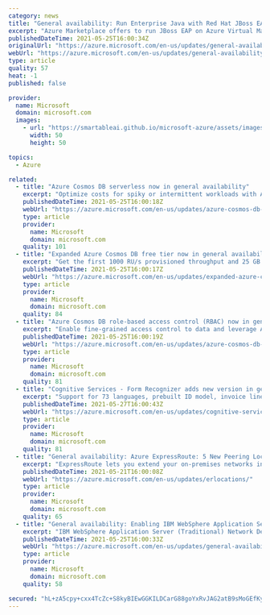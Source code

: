 ```yaml
---
category: news
title: "General availability: Run Enterprise Java with Red Hat JBoss EAP for Azure Virtual Machines"
excerpt: "Azure Marketplace offers to run JBoss EAP on Azure Virtual Machines and Virtual Machine Scale Sets are now available. Customers can quickly move existing Java EE/Jakarta EE workloads to the cloud with limited code changes."
publishedDateTime: 2021-05-25T16:00:34Z
originalUrl: "https://azure.microsoft.com/en-us/updates/general-availability-run-enterprise-java-with-red-hat-jboss-eap-for-azure-virtual-machines/"
webUrl: "https://azure.microsoft.com/en-us/updates/general-availability-run-enterprise-java-with-red-hat-jboss-eap-for-azure-virtual-machines/"
type: article
quality: 57
heat: -1
published: false

provider:
  name: Microsoft
  domain: microsoft.com
  images:
    - url: "https://smartableai.github.io/microsoft-azure/assets/images/organizations/microsoft.com-50x50.jpg"
      width: 50
      height: 50

topics:
  - Azure

related:
  - title: "Azure Cosmos DB serverless now in general availability"
    excerpt: "Optimize costs for spiky or intermittent workloads with Azure Cosmos DB serverless, a pure consumption offer where you are only billed for the Request Units and storage capacity consumed. "
    publishedDateTime: 2021-05-25T16:00:18Z
    webUrl: "https://azure.microsoft.com/en-us/updates/azure-cosmos-db-serverless-now-in-general-availability/"
    type: article
    provider:
      name: Microsoft
      domain: microsoft.com
    quality: 101
  - title: "Expanded Azure Cosmos DB free tier now in general availability"
    excerpt: "Get the first 1000 RU/s provisioned throughput and 25 GB storage free each month for the lifetime of one Azure Cosmos DB account with the Azure Cosmos DB free tier."
    publishedDateTime: 2021-05-25T16:00:17Z
    webUrl: "https://azure.microsoft.com/en-us/updates/expanded-azure-cosmos-db-free-tier-now-in-general-availability/"
    type: article
    provider:
      name: Microsoft
      domain: microsoft.com
    quality: 84
  - title: "Azure Cosmos DB role-based access control (RBAC) now in general availability"
    excerpt: "Enable fine-grained access control to data and leverage Azure Active Directory (AAD) authentication with Azure Cosmos DB role-based access control (RBAC), now generally available."
    publishedDateTime: 2021-05-25T16:00:19Z
    webUrl: "https://azure.microsoft.com/en-us/updates/azure-cosmos-db-rolebased-access-control-rbac-now-in-general-availability/"
    type: article
    provider:
      name: Microsoft
      domain: microsoft.com
    quality: 81
  - title: "Cognitive Services - Form Recognizer adds new version in general availability"
    excerpt: "Support for 73 languages, prebuilt ID model, invoice line item extraction, table header extraction tagging as table, and more generally available in Azure Form Recognizer, part of Applied AI Services. "
    publishedDateTime: 2021-05-27T16:00:43Z
    webUrl: "https://azure.microsoft.com/en-us/updates/cognitive-services-form-recognizer-adds-new-version-in-general-availability/"
    type: article
    provider:
      name: Microsoft
      domain: microsoft.com
    quality: 81
  - title: "General availability: Azure ExpressRoute: 5 New Peering Locations Available"
    excerpt: "ExpressRoute lets you extend your on-premises networks into the Microsoft cloud over a private connection with the help of a connectivity provider. The service is now available in 5 new peering locations."
    publishedDateTime: 2021-05-21T16:00:08Z
    webUrl: "https://azure.microsoft.com/en-us/updates/erlocations/"
    type: article
    provider:
      name: Microsoft
      domain: microsoft.com
    quality: 65
  - title: "General availability: Enabling IBM WebSphere Application Server on Azure Virtual Machines"
    excerpt: "IBM WebSphere Application Server (Traditional) Network Deployment on Azure Linux Virtual Machines is now available, jointly developed and supported by IBM and Microsoft. "
    publishedDateTime: 2021-05-25T16:00:33Z
    webUrl: "https://azure.microsoft.com/en-us/updates/general-availability-enabling-ibm-websphere-application-server-on-azure-virtual-machines/"
    type: article
    provider:
      name: Microsoft
      domain: microsoft.com
    quality: 58

secured: "hL+zA5cpy+cxx4TcZc+S8kyBIEwGGKILDCarG88goYxRvJAG2atB9sMoGEfKy6ihmCH0S2iPg+jrYEIPAJ65nYw/nVmk5lL6COePOh8A+FeNklmJihQ78sURzw7/nWFPYUbq6bdSQ4Zgv8h9LNam6Gkp/NasUF5hhoTP3pgRSp6+ZUqb8BhqxR04qDn6dj0u9E+T0qKl4A3r5mExjB8mUQUJEyD0SLNoBH6NraS+BpqE3ym5Mi1s2MlEEWPesy/1Rz6o28klfPEgixT87HV1mEE1qUbv3DNHsbVwvCMKqtEyu+Ub+eQqTK7Opnz2agnAVTwHccqYqCwIxO8si/91MAFQiq5DRah/GAw6Qt6ihWM=;7xl/4V84/5yv3T+90vVVjw=="
---
```



